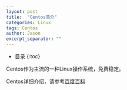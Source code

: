 ```yaml
---
layout: post
title:  "Centos简介"
categories: Linux
tags: Centos
author: Jason
excerpt_separator: ""
---
```


* 目录
{:toc}

Centos作为主流的一种Linux操作系统，免费稳定。

Centos详细介绍，请参考[百度百科](https://baike.baidu.com/item/centos/498948?fr=aladdin)
